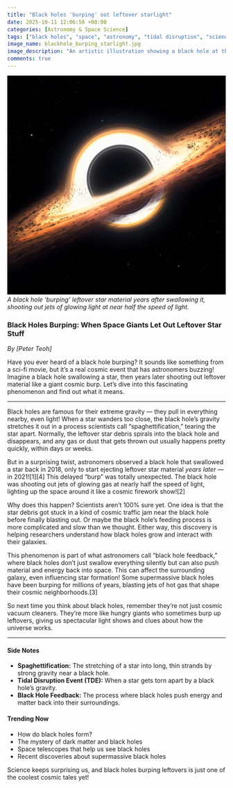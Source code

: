 ```yaml
---
title: "Black holes 'burping' out leftover starlight"
date: 2025-10-11 12:06:58 +08:00
categories: [Astronomy & Space Science]
tags: ["black holes", "space", "astronomy", "tidal disruption", "science for teens"]
image_name: blackhole_burping_starlight.jpg
image_description: "An artistic illustration showing a black hole at the center with bright jets of material shooting out from around its edges. Surrounding the black hole is a glowing disk of shredded star material being pulled inward, while streams of light and particles burst outward, symbolizing the 'burping' phenomenon."
comments: true
---
```



![A black hole ‘burping’ leftover star material years after swallowing it, shooting out jets of glowing light at near half the speed of light.](/assets/images/blackhole_burping_starlight.jpg)
*A black hole ‘burping’ leftover star material years after swallowing it, shooting out jets of glowing light at near half the speed of light.*

<!-- Image Description: An artistic illustration showing a black hole at the center with bright jets of material shooting out from around its edges. Surrounding the black hole is a glowing disk of shredded star material being pulled inward, while streams of light and particles burst outward, symbolizing the 'burping' phenomenon. -->


### Black Holes Burping: When Space Giants Let Out Leftover Star Stuff

*By [Peter Teoh]*

Have you ever heard of a black hole burping? It sounds like something from a sci-fi movie, but it’s a real cosmic event that has astronomers buzzing! Imagine a black hole swallowing a star, then years later shooting out leftover material like a giant cosmic burp. Let’s dive into this fascinating phenomenon and find out what it means.

---

Black holes are famous for their extreme gravity — they pull in everything nearby, even light! When a star wanders too close, the black hole’s gravity stretches it out in a process scientists call “spaghettification,” tearing the star apart. Normally, the leftover star debris spirals into the black hole and disappears, and any gas or dust that gets thrown out usually happens pretty quickly, within days or weeks.

But in a surprising twist, astronomers observed a black hole that swallowed a star back in 2018, only to start ejecting leftover star material *years later* — in 2021![1][4] This delayed “burp” was totally unexpected. The black hole was shooting out jets of glowing gas at nearly half the speed of light, lighting up the space around it like a cosmic firework show![2]

Why does this happen? Scientists aren’t 100% sure yet. One idea is that the star debris got stuck in a kind of cosmic traffic jam near the black hole before finally blasting out. Or maybe the black hole’s feeding process is more complicated and slow than we thought. Either way, this discovery is helping researchers understand how black holes grow and interact with their galaxies.

This phenomenon is part of what astronomers call “black hole feedback,” where black holes don’t just swallow everything silently but can also push material and energy back into space. This can affect the surrounding galaxy, even influencing star formation! Some supermassive black holes have been burping for millions of years, blasting jets of hot gas that shape their cosmic neighborhoods.[3]

So next time you think about black holes, remember they’re not just cosmic vacuum cleaners. They’re more like hungry giants who sometimes burp up leftovers, giving us spectacular light shows and clues about how the universe works.

---

#### Side Notes
- **Spaghettification:** The stretching of a star into long, thin strands by strong gravity near a black hole.
- **Tidal Disruption Event (TDE):** When a star gets torn apart by a black hole’s gravity.
- **Black Hole Feedback:** The process where black holes push energy and matter back into their surroundings.

#### Trending Now
- How do black holes form?
- The mystery of dark matter and black holes
- Space telescopes that help us see black holes
- Recent discoveries about supermassive black holes

Science keeps surprising us, and black holes burping leftovers is just one of the coolest cosmic tales yet!

